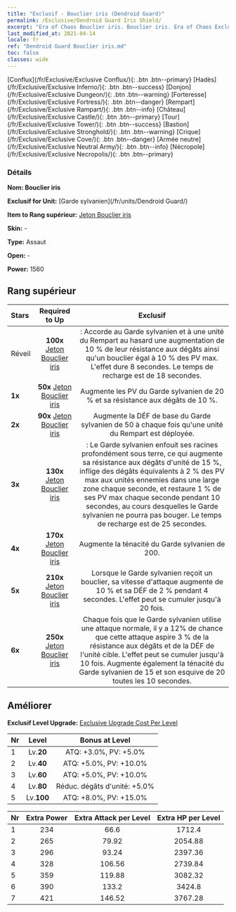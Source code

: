 ```yaml
---
title: "Exclusif - Bouclier iris (Dendroid Guard)"
permalink: /Exclusive/Dendroid Guard Iris Shield/
excerpt: "Era of Chaos Bouclier iris. Bouclier iris. Era of Chaos Exclusif Bouclier iris. Garde sylvanien Exclusif."
last_modified_at: 2021-04-14
locale: fr
ref: "Dendroid Guard Bouclier iris.md"
toc: false
classes: wide
---
```

 [Conflux](/fr/Exclusive/Exclusive Conflux/){: .btn .btn--primary} [Hadès](/fr/Exclusive/Exclusive Inferno/){: .btn .btn--success} [Donjon](/fr/Exclusive/Exclusive Dungeon/){: .btn .btn--warning} [Forteresse](/fr/Exclusive/Exclusive Fortress/){: .btn .btn--danger} [Rempart](/fr/Exclusive/Exclusive Rampart/){: .btn .btn--info} [Château](/fr/Exclusive/Exclusive Castle/){: .btn .btn--primary} [Tour](/fr/Exclusive/Exclusive Tower/){: .btn .btn--success} [Bastion](/fr/Exclusive/Exclusive Stronghold/){: .btn .btn--warning} [Crique](/fr/Exclusive/Exclusive Cove/){: .btn .btn--danger} [Armée neutre](/fr/Exclusive/Exclusive Neutral Army/){: .btn .btn--info} [Nécropole](/fr/Exclusive/Exclusive Necropolis/){: .btn .btn--primary} 

### Détails
 **Nom: Bouclier iris** 

 **Exclusif for Unit:** [Garde sylvanien](/fr/units/Dendroid Guard/) 

 **Item to Rang supérieur:** [Jeton Bouclier iris](/fr/Items/con_913/)

 **Skin:** -

 **Type:** Assaut

 **Open:** -

 **Power:** 1560

## Rang supérieur

  |     Stars    |  Required to Up | Exclusif |
  |:-------------|:---------------:|:---------------:|
  |  Réveil  | **100x** [Jeton Bouclier iris](/fr/Items/con_913/) | <Armure sylvestre> : Accorde au Garde sylvanien et à une unité du Rempart au hasard une augmentation de 10 % de leur résistance aux dégâts ainsi qu'un bouclier égal à 10 % des PV max. L'effet dure 8 secondes. Le temps de recharge est de 18 secondes. |
  | **1x** <i class="fas fa-star"/> | **50x** [Jeton Bouclier iris](/fr/Items/con_913/) | Augmente les PV du Garde sylvanien de 20 % et sa résistance aux dégâts de 10 %. |
  | **2x** <i class="fas fa-star"/> | **90x** [Jeton Bouclier iris](/fr/Items/con_913/) | Augmente la DÉF de base du Garde sylvanien de 50 à chaque fois qu'une unité du Rempart est déployée. |
  | **3x** <i class="fas fa-star"/> | **130x** [Jeton Bouclier iris](/fr/Items/con_913/) | <Racines profondes> : Le Garde sylvanien enfouit ses racines profondément sous terre, ce qui augmente sa résistance aux dégâts d'unité de 15 %, inflige des dégâts équivalents à 2 % des PV max aux unités ennemies dans une large zone chaque seconde, et restaure 1 % de ses PV max chaque seconde pendant 10 secondes, au cours desquelles le Garde sylvanien ne pourra pas bouger. Le temps de recharge est de 25 secondes. |
  | **4x** <i class="fas fa-star"/> | **170x** [Jeton Bouclier iris](/fr/Items/con_913/) | Augmente la ténacité du Garde sylvanien de 200. |
  | **5x** <i class="fas fa-star"/> | **210x** [Jeton Bouclier iris](/fr/Items/con_913/) | Lorsque le Garde sylvanien reçoit un bouclier, sa vitesse d'attaque augmente de 10 % et sa DÉF de 2 % pendant 4 secondes. L'effet peut se cumuler jusqu'à 20 fois. |
  | **6x** <i class="fas fa-star"/> | **250x** [Jeton Bouclier iris](/fr/Items/con_913/) | Chaque fois que le Garde sylvanien utilise une attaque normale, il y a 12% de chance que cette attaque aspire 3 % de la résistance aux dégâts et de la DÉF de l'unité cible. L'effet peut se cumuler jusqu'à 10 fois. Augmente également la ténacité du Garde sylvanien de 15 et son esquive de 20 toutes les 10 secondes. |


## Améliorer
 **Exclusif Level Upgrade:** [Exclusive Upgrade Cost Per Level](/Exclusive/ExclusiveUpgradeCostPerLevel/)

  |  Nr  |   Level  | Bonus at Level |
  |:-----|:--------:|:--------------:|
  | 1 | Lv.**20** | ATQ: +3.0%, PV: +5.0% |
  | 2 | Lv.**40** | ATQ: +5.0%, PV: +10.0% |
  | 3 | Lv.**60** | ATQ: +5.0%, PV: +10.0% |
  | 4 | Lv.**80** | Réduc. dégâts d'unité: +5.0% |
  | 5 | Lv.**100** | ATQ: +8.0%, PV: +15.0% |


  |  Nr  |  Extra Power | Extra Attack per Level | Extra HP per Level |
  |:-----|:--------:|:--------:|:--------:|
  | 1 | 234 | 66.6 | 1712.4 |
  | 2 | 265 | 79.92 | 2054.88 |
  | 3 | 296 | 93.24 | 2397.36 |
  | 4 | 328 | 106.56 | 2739.84 |
  | 5 | 359 | 119.88 | 3082.32 |
  | 6 | 390 | 133.2 | 3424.8 |
  | 7 | 421 | 146.52 | 3767.28 |


